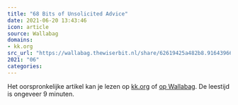 ```yaml
---
title: "68 Bits of Unsolicited Advice"
date: 2021-06-20 13:43:46
icon: article
source: Wallabag
domains:
- kk.org
src_url: "https://wallabag.thewiserbit.nl/share/62619425a482b8.91643966"
2021: "06"
categories:
---
```

Het oorspronkelijke artikel kan je lezen op [kk.org](https://kk.org/thetechnium/68-bits-of-unsolicited-advice/) of [op Wallabag](https://wallabag.thewiserbit.nl/share/62619425a482b8.91643966). De leestijd is ongeveer 9 minuten.